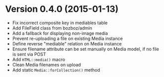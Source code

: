 # Version 0.4.0 (2015-01-13)

-	Fix incorrect composite key in mediables table
-	Add FileField class from bozboz/admin
-	Add a fallback for displaying non-image media
-	Prevent re-uploading a file on existing Media instance
-	Define reverse "mediable" relation on Media instance
-	Ensure filename attribute can be set manually on Media model, if no file is sent via POST
-	Add `HTML::media()` macro
-	Clean Media filenames on upload
-	Add static `Media::forCollection()` method
